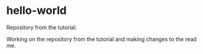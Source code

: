 # hello-world
Repository from the tutorial.

Working on the repository from the tutorial and making changes to the read me.
